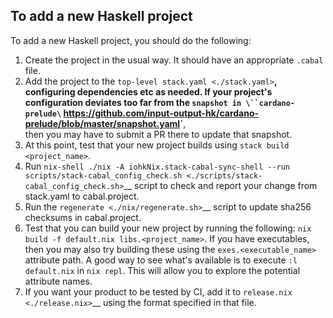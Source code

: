 To add a new Haskell project
----------------------------

To add a new Haskell project, you should do the following:

1. Create the project in the usual way. It should have an appropriate
   ``.cabal`` file.
2. Add the project to the `top-level stack.yaml <./stack.yaml>`__,
   configuring dependencies etc as needed. If your project's
   configuration deviates too far from the `snapshot in
   \``cardano-prelude\` <https://github.com/input-output-hk/cardano-prelude/blob/master/snapshot.yaml>`__,   
   then you may have to submit a PR there to update that snapshot.
3. At this point, test that your new project builds using
   ``stack build <project_name>``.
4. Run `nix-shell ./nix -A iohkNix.stack-cabal-sync-shell --run
   scripts/stack-cabal_config_check.sh <./scripts/stack-cabal_config_check.sh>`__
   script to check and report your change from stack.yaml to
   cabal.project.
5. Run the `regenerate <./nix/regenerate.sh>`__ script to update sha256
   checksums in cabal.project.
6. Test that you can build your new project by running the following:
   ``nix build -f default.nix libs.<project_name>``. If you have
   executables, then you may also try building these using the
   ``exes.<executable_name>`` attribute path. A good way to see what's
   available is to execute ``:l default.nix`` in ``nix repl``. This will
   allow you to explore the potential attribute names.
7. If you want your product to be tested by CI, add it to
   `release.nix <./release.nix>`__ using the format specified in that
   file.